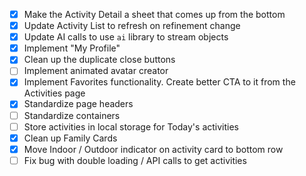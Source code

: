 - [x] Make the Activity Detail a sheet that comes up from the bottom
- [x] Update Activity List to refresh on refinement change
- [x] Update AI calls to use `ai` library to stream objects
- [x] Implement "My Profile"
- [x] Clean up the duplicate close buttons
- [ ] Implement animated avatar creator
- [x] Implement Favorites functionality. Create better CTA to it from the Activities page
- [x] Standardize page headers 
- [ ] Standardize containers
- [ ] Store activities in local storage for Today's activities
- [x] Clean up Family Cards
- [x] Move Indoor / Outdoor indicator on activity card to bottom row
- [ ] Fix bug with double loading / API calls to get activities